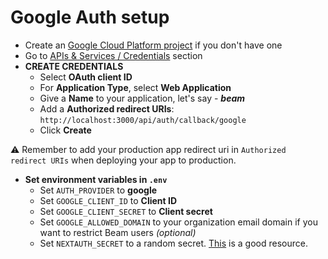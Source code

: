 # Google Auth setup

- Create an [Google Cloud Platform project](https://console.developers.google.com/projectcreate) if you don't have one
- Go to [APIs & Services / Credentials](https://console.developers.google.com/apis/credentials) section
- **CREATE CREDENTIALS**
  - Select **OAuth client ID**
  - For **Application Type**, select **Web Application**
  - Give a **Name** to your application, let's say - **_beam_**
  - Add a **Authorized redirect URIs**: `http://localhost:3000/api/auth/callback/google`
  - Click **Create**

⚠️ Remember to add your production app redirect uri in `Authorized redirect URIs` when deploying your app to production.

- **Set environment variables in `.env`**
  - Set `AUTH_PROVIDER` to **google**
  - Set `GOOGLE_CLIENT_ID` to **Client ID**
  - Set `GOOGLE_CLIENT_SECRET` to **Client secret**
  - Set `GOOGLE_ALLOWED_DOMAIN` to your organization email domain if you want to restrict Beam users _(optional)_
  - Set `NEXTAUTH_SECRET` to a random secret. [This](https://generate-secret.now.sh/32) is a good resource.
